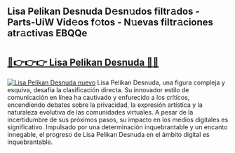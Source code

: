## Lisa Pelikan Desnuda D𝚎sn𝚞dos filtr𝚊dos - Parts-UiW Vid𝚎os f𝚘tos - N𝚞evas filtr𝚊ciones atr𝚊ctivas EBQQe

# <h2><a href="http://mb8bia.tromn.icu/?c=Lisa+Pelikan+Desnuda">🔗👉👉👉 Lisa Pelikan Desnuda 🔗🔗</a></h2>

[![Lisa Pelikan Desnuda nuevo](https://i.imgur.com/pEAQMta.gif)](http://mb8bia.tromn.icu/?c=Lisa+Pelikan+Desnuda)
Lisa Pelikan Desnuda, una figura compleja y esquiva, desafía la clasificación directa. Su innovador estilo de comunicación en línea ha cautivado y enfurecido a los críticos, encendiendo debates sobre la privacidad, la expresión artística y la naturaleza evolutiva de las comunidades virtuales. A pesar de la incertidumbre de sus próximos pasos, su impacto en los medios digitales es significativo. Impulsado por una determinación inquebrantable y un encanto innegable, el progreso de Lisa Pelikan Desnuda en el ámbito digital es inquebrantable.
